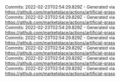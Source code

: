 Commits: 2022-02-23T02:54:29.829Z - Generated via https://github.com/marketplace/actions/artificial-grass
<br>
Commits: 2022-02-23T02:54:29.829Z - Generated via https://github.com/marketplace/actions/artificial-grass
<br>
Commits: 2022-02-23T02:54:29.829Z - Generated via https://github.com/marketplace/actions/artificial-grass
<br>
Commits: 2022-02-23T02:54:29.829Z - Generated via https://github.com/marketplace/actions/artificial-grass
<br>
Commits: 2022-02-23T02:54:29.829Z - Generated via https://github.com/marketplace/actions/artificial-grass
<br>
Commits: 2022-02-23T02:54:29.829Z - Generated via https://github.com/marketplace/actions/artificial-grass
<br>
Commits: 2022-02-23T02:54:29.829Z - Generated via https://github.com/marketplace/actions/artificial-grass
<br>
